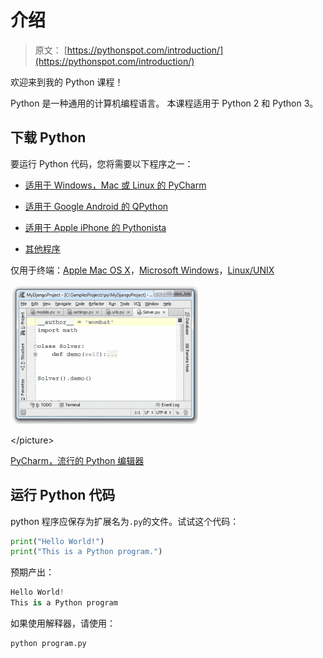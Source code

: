 # 介绍

> 原文： [https://pythonspot.com/introduction/](https://pythonspot.com/introduction/)

欢迎来到我的 Python 课程！

Python 是一种通用的计算机编程语言。
本课程适用于 Python 2 和 Python 3。

## 下载 Python

要运行 Python 代码，您将需要以下程序之一：

*   [适用于 Windows，Mac 或 Linux 的 PyCharm](https://www.jetbrains.com/pycharm/)

*   [适用于 Google Android 的 QPython](https://play.google.com/store/apps/details?id=com.hipipal.qpy3)

*   [适用于 Apple iPhone 的 Pythonista](https://itunes.apple.com/us/app/pythonista/id528579881?mt=8)

*   [其他程序](https://pythonspot.com/python-ides/)

仅用于终端：[Apple Mac OS X](https://www.python.org/downloads/mac-osx/)，[Microsoft Windows](https://www.python.org/downloads/windows/)，[Linux/UNIX](https://www.python.org/downloads/source/)

![pycharm](img/0e5e1650a644a2fdcbb8890c2461f664.jpg)

&lt;/picture&gt; 

[PyCharm，流行的 Python 编辑器](https://www.jetbrains.com/pycharm/)

## 运行 Python 代码

python 程序应保存为扩展名为`.py`的文件。试试这个代码：

```py
print("Hello World!")
print("This is a Python program.")

```

预期产出：

```py
Hello World!
This is a Python program

```

如果使用解释器，请使用：

```py
python program.py

```